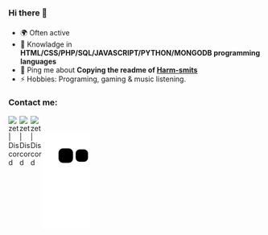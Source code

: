 ### Hi there 👋

####

- 🌍 Often active
- 🌱 Knowladge in **HTML/CSS/PHP/SQL/JAVASCRIPT/PYTHON/MONGODB programming languages**
- 💬 Ping me about **Copying the readme of [Harm-smits](https://github.com/harm-smits/)**
- ⚡️ Hobbies: Programing, gaming & music listening.


### Contact me:
[<img align="left" alt="zet | Discord" width="22px" src="https://cdn.jsdelivr.net/npm/simple-icons@v3/icons/discord.svg" />][github]

[github]: https://discordapp.com/users/415625804907675648


[<img align="left" alt="zet | Discord" width="22px" src="https://cdn.jsdelivr.net/npm/simple-icons@v3/icons/linkedin.svg" />][linkedin]

[linkedin]: https://www.linkedin.com/in/florin-sebastian-a8273823a/


[<img align="left" alt="zet | Discord" width="22px" src="https://cdn.jsdelivr.net/npm/simple-icons@3.13.0/icons/about-dot-me.svg" />][webpage]

[webpage]: https://justzet.github.io/Portofolio/website/home.html

<br>


<a href="https://dsc.gg/astraadev" target="_blank"><img src="https://github.com/AstraaDev/AstraaDev/blob/output/github-contribution-grid-snake.svg" alt="snake"></a>
